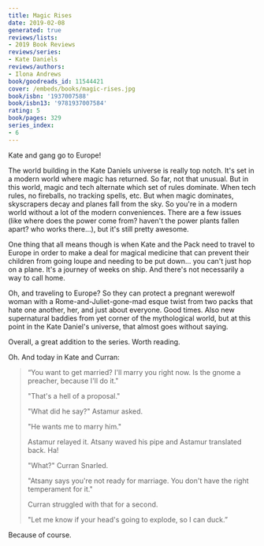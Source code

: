 ```yaml
---
title: Magic Rises
date: 2019-02-08
generated: true
reviews/lists:
- 2019 Book Reviews
reviews/series:
- Kate Daniels
reviews/authors:
- Ilona Andrews
book/goodreads_id: 11544421
cover: /embeds/books/magic-rises.jpg
book/isbn: '1937007588'
book/isbn13: '9781937007584'
rating: 5
book/pages: 329
series_index:
- 6
---
```

Kate and gang go to Europe!  

The world building in the Kate Daniels universe is really top notch. It's set in a modern world where magic has returned. So far, not that unusual. But in this world, magic and tech alternate which set of rules dominate. When tech rules, no fireballs, no tracking spells, etc. But when magic dominates, skyscrapers decay and planes fall from the sky. So you're in a modern world without a lot of the modern conveniences. There are a few issues (like where does the power come from? haven't the power plants fallen apart? who works there...), but it's still pretty awesome.  

<!--more-->

One thing that all means though is when Kate and the Pack need to travel to Europe in order to make a deal for magical medicine that can prevent their children from going loupe and needing to be put down... you can't just hop on a plane. It's a journey of weeks on ship. And there's not necessarily a way to call home.  

Oh, and traveling to Europe? So they can protect a pregnant werewolf woman with a Rome-and-Juliet-gone-mad esque twist from two packs that hate one another, her, and just about everyone. Good times. Also new supernatural baddies from yet corner of the mythological world, but at this point in the Kate Daniel's universe, that almost goes without saying.  

Overall, a great addition to the series. Worth reading.  

Oh. And today in Kate and Curran:  

> “You want to get married? I'll marry you right now. Is the gnome a preacher, because I'll do it."  
>
> "That's a hell of a proposal."  
>
> "What did he say?" Astamur asked.  
>
> "He wants me to marry him."  
>
> Astamur relayed it. Atsany waved his pipe and Astamur translated back. Ha!  
>
> "What?" Curran Snarled.  
>
> "Atsany says you're not ready for marriage. You don't have the right temperament for it."  
>
> Curran struggled with that for a second.  
>
> "Let me know if your head's going to explode, so I can duck.”  

Because of course.